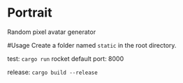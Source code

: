 # Portrait
Random pixel avatar generator

#Usage
Create a folder named `static` in the root directory.

test:
`cargo run`
rocket default port: 8000

release: 
`cargo build --release`
